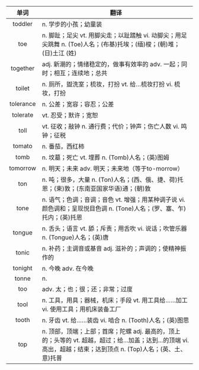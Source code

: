 |单词|翻译  |
|:--:|--| 
|	toddler  		|		n. 学步的小孩；幼童装	|		
|	toe  		|		n. 脚趾；足尖 vt. 用脚尖走；以趾踏触 vi. 动脚尖；用足尖跳舞 n. (Toe)人名；(布基)托埃；(缅)梭；(朝)堆；(日)土江 (姓)	|		
|	together  		|		adj. 新潮的；情绪稳定的，做事有效率的 adv. 一起；同时；相互；连续地；总共	|		
|	toilet  		|		n. 厕所，盥洗室；梳妆，打扮 vt. 给…梳妆打扮 vi. 梳妆，打扮	|		
|	tolerance  		|		n. 公差；宽容；容忍；公差	|		
|	tolerate  		|		vt. 忍受；默许；宽恕	|		
|	toll  		|		vt. 征收；敲钟 n. 通行费；代价；钟声；伤亡人数 vi. 鸣钟；征税	|		
|	tomato  		|		n. 番茄，西红柿	|		
|	tomb  		|		n. 坟墓；死亡 vt. 埋葬 n. (Tomb)人名；(英)图姆	|		
|	tomorrow  		|		n. 明天；未来 adv. 明天；未来地（等于to-morrow）	|		
|	ton  		|		n. 吨；很多，大量 n. (Ton)人名；(西、俄、捷、荷)托恩；(柬)敦；(东南亚国家华语)通；(朝)敦	|		
|	tone  		|		n. 语气；色调；音调；音色 vt. 增强；用某种调子说 vi. 颜色调和；呈现悦目色调 n. (Tone)人名；(罗、塞、乍)托内；(英)托恩	|		
|	tongue  		|		n. 舌头；语言 vt. 舔；斥责；用舌吹 vi. 说话；吹管乐器 n. (Tongue)人名；(英)唐	|		
|	tonic  		|		n. 补药；主调音或基音 adj. 滋补的；声调的；使精神振作的	|		
|	tonight  		|		n. 今晚 adv. 在今晚	|		
|	tonne  		|		n. 	|		
|	too  		|		adv. 太；也；很；还；非常；过度	|		
|	tool  		|		n. 工具，用具；器械，机床；手段 vt. 用工具给……加工 vi. 使用工具；用机床装备工厂	|		
|	tooth  		|		n. 牙齿 vt. 给……装齿 vi. 啮合 n. (Tooth)人名；(英)图思	|		
|	top  		|		n. 顶部，顶端；上部；首席；陀螺 adj. 最高的，顶上的；头等的 vt. 超越，超过；给…加盖；达到…的顶端 vi. 高出，超越；结束；达到顶点 n. (Top)人名；(英、土、意)托普	|		
